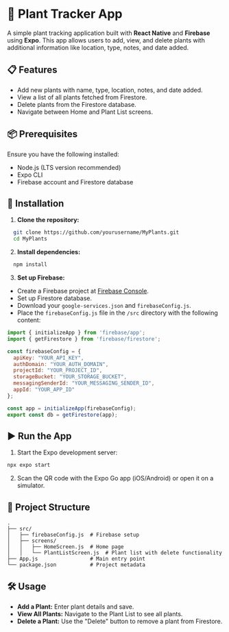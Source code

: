 # 🌱 Plant Tracker App

A simple plant tracking application built with **React Native** and **Firebase** using **Expo**. This app allows users to add, view, and delete plants with additional information like location, type, notes, and date added.

## 📋 Features

- Add new plants with name, type, location, notes, and date added.
- View a list of all plants fetched from Firestore.
- Delete plants from the Firestore database.
- Navigate between Home and Plant List screens.

## 📦 Prerequisites

Ensure you have the following installed:

- Node.js (LTS version recommended)
- Expo CLI
- Firebase account and Firestore database

## 🚀 Installation

1. **Clone the repository:**

```bash
  git clone https://github.com/yourusername/MyPlants.git
  cd MyPlants
```

2. **Install dependencies:**

```bash
  npm install
```

3. **Set up Firebase:**

- Create a Firebase project at [Firebase Console](https://console.firebase.google.com/).
- Set up Firestore database.
- Download your `google-services.json` and `firebaseConfig.js`.
- Place the `firebaseConfig.js` file in the `/src` directory with the following content:

```javascript
import { initializeApp } from 'firebase/app';
import { getFirestore } from 'firebase/firestore';

const firebaseConfig = {
  apiKey: "YOUR_API_KEY",
  authDomain: "YOUR_AUTH_DOMAIN",
  projectId: "YOUR_PROJECT_ID",
  storageBucket: "YOUR_STORAGE_BUCKET",
  messagingSenderId: "YOUR_MESSAGING_SENDER_ID",
  appId: "YOUR_APP_ID"
};

const app = initializeApp(firebaseConfig);
export const db = getFirestore(app);
```

## ▶️ Run the App

1. Start the Expo development server:

```bash
npx expo start
```

2. Scan the QR code with the Expo Go app (iOS/Android) or open it on a simulator.

## 📁 Project Structure

```
.
├── src/
│   ├── firebaseConfig.js  # Firebase setup
│   ├── screens/
│   │   ├── HomeScreen.js  # Home page
│   │   └── PlantListScreen.js  # Plant list with delete functionality
├── App.js                 # Main entry point
└── package.json           # Project metadata
```

## 🛠️ Usage

- **Add a Plant:** Enter plant details and save.
- **View All Plants:** Navigate to the Plant List to see all plants.
- **Delete a Plant:** Use the "Delete" button to remove a plant from Firestore.

